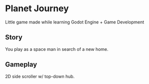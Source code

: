 # Planet Journey

Little game made while learning Godot Engine + Game Development

## Story

You play as a space man in search of a new home.

## Gameplay

2D side scroller w/ top-down hub.

